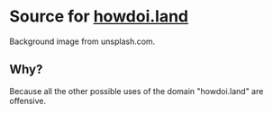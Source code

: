 Source for [howdoi.land](http://howdoi.land)
============================================

Background image from unsplash.com.

Why?
----

Because all the other possible uses of the domain "howdoi.land" are offensive.

